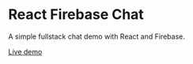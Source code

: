 # React Firebase Chat

A simple fullstack chat demo with React and Firebase. 



[Live demo](https://fireship-demos.web.app/)
